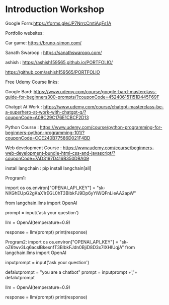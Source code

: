 # Introduction Workshop

Google Form:https://forms.gle/JP7NrrcCmtiAqFs1A

Portfolio websites:

Car game: https://bruno-simon.com/

Sanath Swaroop : https://sanathswaroop.com/

ashish :  https://ashish159565.github.io/PORTFOLIO/

https://github.com/ashish159565/PORTFOLIO




Free Udemy Course links:

Google Bard:  https://www.udemy.com/course/google-bard-masterclass-guide-for-beginners300-prompts/?couponCode=452406151151D445F69F

Chatgpt At Work : https://www.udemy.com/course/chatgpt-masterclass-be-a-superhero-at-work-with-chatgpt-q/?couponCode=A08C29C176E1CBCF2D13

Python Course : https://www.udemy.com/course/python-programming-for-beginners-python-programming-101/?couponCode=CCE240B77586D021F4BD

Web development Course : https://www.udemy.com/course/beginners-web-development-bundle-html-css-and-javascript/?couponCode=7AD3197D416B350DBA09



install langchain : pip install langchain[all]



Program1: 

import os
os.environ["OPENAI_API_KEY"] = "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"

from langchain.llms import OpenAI

prompt = input('ask your question')

llm = OpenAI(temperature=0.9)

response = llm(prompt)
print(response)


Program2: 
import os
os.environ["OPENAI_API_KEY"] = "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"
from langchain.llms import OpenAI

inputprompt = input('ask your question')

defalutprompt = "you are a chatbot"
prompt = inputprompt +','+ defalutprompt

llm = OpenAI(temperature=0.9)

response = llm(prompt)
print(response)
